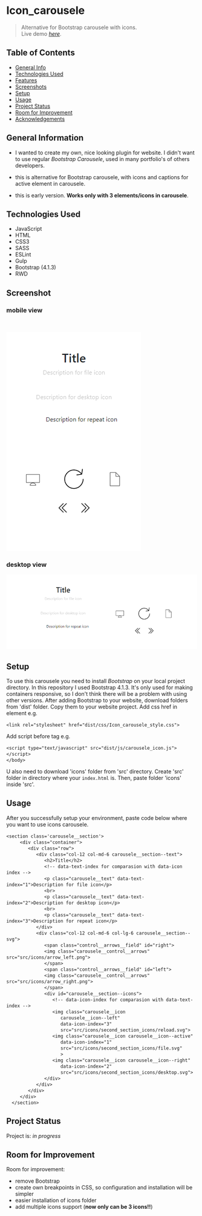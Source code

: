 # Icon_carousele
>Alternative for Bootstrap carousele with icons.<br/>
> Live demo [_here_](https://htmlpreview.github.io/?https://github.com/WojcioTrue/Icons_carousele/blob/master/index.html).

## Table of Contents
* [General Info](#general-information)
* [Technologies Used](#technologies-used)
* [Features](#features)
* [Screenshots](#screenshots)
* [Setup](#setup)
* [Usage](#usage)
* [Project Status](#project-status)
* [Room for Improvement](#room-for-improvement)
* [Acknowledgements](#acknowledgements)


## General Information
- I wanted to create my own, nice looking plugin for website. I didn't want to use regular *Bootstrap Carousele*, used in many portfolio's of others developers.
- this is alternative for Bootstrap carousele, with icons and captions for active element in carousele.

- this is early version. **Works only with 3 elements/icons in carousele**.

## Technologies Used
- JavaScript
- HTML
- CSS3
- SASS
- ESLint
- Gulp
- Bootstrap (4.1.3)
- RWD

## Screenshot
### mobile view
<br/>

![alt text](/src/img/screen/mobile__screen.png)
<br/>

### desktop view
![alt text](/src/img/screen/desktop__screen.png)


## Setup
To use this carousele you need to install *Bootstrap* on your local project directory. In this repository I used Bootstrap 4.1.3. It's only used for making containers responsive, so I don't think there will be a problem with using other versions.
After adding Bootstrap to your website, download folders from 'dist' folder. Copy them to your website project. Add css href in </head> element e.g.

    <link rel="stylesheet" href="dist/css/Icon_carousele_style.css">
Add script before </body> tag e.g.

    <script type="text/javascript" src="dist/js/carousele_icon.js"></script>
    </body>

U also need to download 'icons' folder from 'src' directory. Create 'src' folder in directory where your `index.html` is. Then, paste folder 'icons' inside 'src'.

## Usage
After you successfully setup your environment, paste code below where you want to use icons carousele.


    <section class='carousele__section'>
         <div class="container">
            <div class="row">
               <div class="col-12 col-md-6 carousele__section--text">
                  <h2>Title</h2>
                  <!-- data-text-index for comparasion with data-icon index -->
                  <p class="carousele__text" data-text-index="1">Description for file icon</p>
                  <br>
                  <p class="carousele__text" data-text-index="2">Description for desktop icon</p>
                  <br>
                  <p class="carousele__text" data-text-index="3">Description for repeat icon</p>
               </div>
               <div class="col-12 col-md-6 col-lg-6 carousele__section--svg">
                  <span class="control__arrows__field" id="right">
                  <img class="carousele__control__arrows"  src="src/icons/arrow_left.png">
                  </span>
                  <span class="control__arrows__field" id="left">
                  <img class="carousele__control__arrows"  src="src/icons/arrow_right.png">
                  </span>
                  <div id="carousele__section--icons">
                     <!-- data-icon-index for comparasion with data-text-index -->
                     <img class="carousele__icon 
                        carousele__icon--left"
                        data-icon-index="3"
                        src="src/icons/second_section_icons/reload.svg">
                     <img class="carousele__icon carousele__icon--active"
                        data-icon-index="1"
                        src="src/icons/second_section_icons/file.svg"
                        >
                     <img class="carousele__icon carousele__icon--right"
                        data-icon-index="2"
                        src="src/icons/second_section_icons/desktop.svg">
                  </div>
               </div>
            </div>
         </div>
      </section>

## Project Status
Project is: _in progress_


## Room for Improvement

Room for improvement:
- remove Bootstrap
- create own breakpoints in CSS, so configuration and installation will be simpler
- easier installation of icons folder
- add multiple icons support (**now only can be 3 icons!!**)
